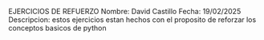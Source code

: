 EJERCICIOS DE REFUERZO
Nombre: David Castillo
Fecha: 19/02/2025
Descripcion: estos ejercicios estan hechos con el proposito de reforzar los conceptos basicos de python